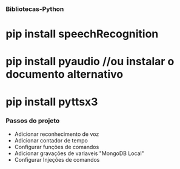 ### Bibliotecas-Python
# pip install speechRecognition
# pip install pyaudio //ou instalar o documento alternativo
# pip install pyttsx3

### Passos do projeto
- Adicionar reconhecimento de voz
- Adicionar contador de tempo
- Configurar funções de comandos
- Adicionar gravações de variaveis "MongoDB Local"
- Configurar Injeções de comandos
